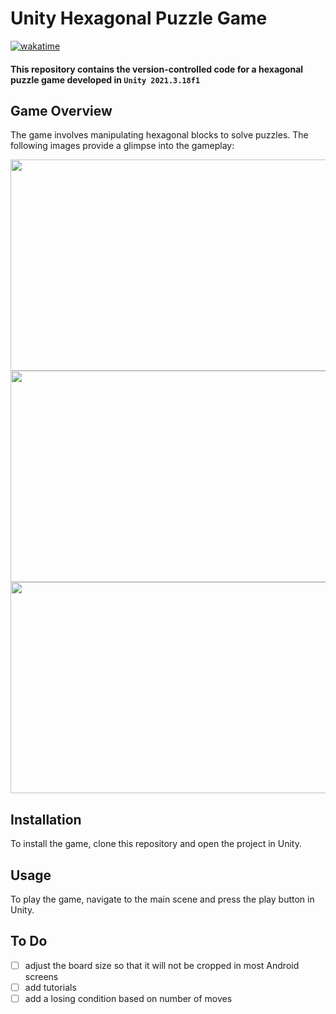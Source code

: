 # Unity Hexagonal Puzzle Game

<a href="https://wakatime.com/badge/github/dupitydumb/HexagonalPuzzle"><img src="https://wakatime.com/badge/github/dupitydumb/HexagonalPuzzle.svg" alt="wakatime"></a>

#### This repository contains the version-controlled code for a hexagonal puzzle game developed in `Unity 2021.3.18f1`

## Game Overview

The game involves manipulating hexagonal blocks to solve puzzles. The following images provide a glimpse into the gameplay:

<p align="center">
  <img width="600px" height="338" src="https://github.com/dupitydumb/HexagonalPuzzle/assets/37872714/953929ba-e7ec-47c4-a5e8-8ee704da3860">
  <img width="600px" height="338" src="https://github.com/dupitydumb/HexagonalPuzzle/assets/37872714/82b98678-5dcd-4297-8b3b-782c5e7a3735">
  <img width="600px" height="338" src="https://github.com/dupitydumb/HexagonalPuzzle/assets/37872714/4acb1ae3-00a1-43f6-856c-179bfe84ff40">
</p>

## Installation

To install the game, clone this repository and open the project in Unity.

## Usage

To play the game, navigate to the main scene and press the play button in Unity.

## To Do

- [ ] adjust the board size so that it will not be cropped in most Android screens
- [ ] add tutorials
- [ ] add a losing condition based on number of moves
